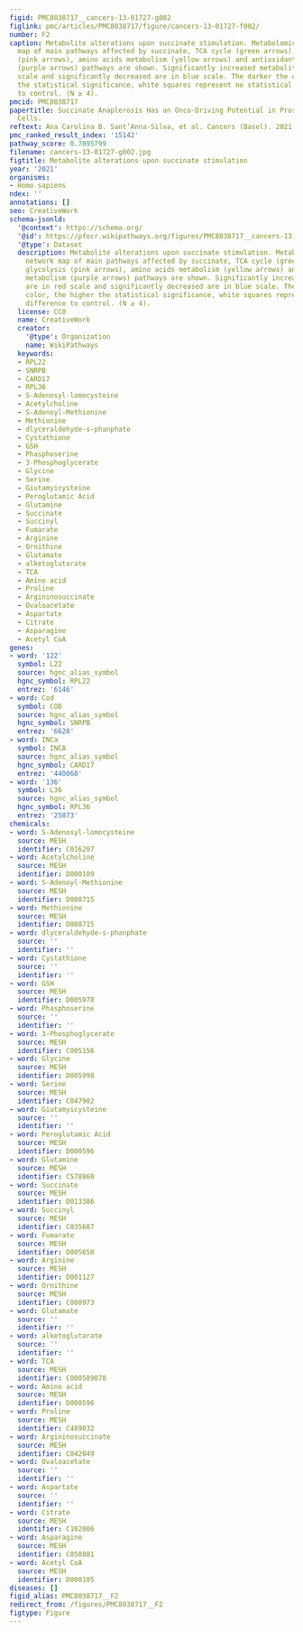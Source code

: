 ```yaml
---
figid: PMC8038717__cancers-13-01727-g002
figlink: pmc/articles/PMC8038717/figure/cancers-13-01727-f002/
number: F2
caption: Metabolite alterations upon succinate stimulation. Metabolomics pathway network
  map of main pathways affected by succinate, TCA cycle (green arrows), glycolysis
  (pink arrows), amino acids metabolism (yellow arrows) and antioxidant metabolism
  (purple arrows) pathways are shown. Significantly increased metabolites are in red
  scale and significantly decreased are in blue scale. The darker the color, the higher
  the statistical significance, white squares represent no statistical difference
  to control. (N ≥ 4).
pmcid: PMC8038717
papertitle: Succinate Anaplerosis Has an Onco-Driving Potential in Prostate Cancer
  Cells.
reftext: Ana Carolina B. Sant’Anna-Silva, et al. Cancers (Basel). 2021 Apr;13(7):1727.
pmc_ranked_result_index: '15142'
pathway_score: 0.7895799
filename: cancers-13-01727-g002.jpg
figtitle: Metabolite alterations upon succinate stimulation
year: '2021'
organisms:
- Homo sapiens
ndex: ''
annotations: []
seo: CreativeWork
schema-jsonld:
  '@context': https://schema.org/
  '@id': https://pfocr.wikipathways.org/figures/PMC8038717__cancers-13-01727-g002.html
  '@type': Dataset
  description: Metabolite alterations upon succinate stimulation. Metabolomics pathway
    network map of main pathways affected by succinate, TCA cycle (green arrows),
    glycolysis (pink arrows), amino acids metabolism (yellow arrows) and antioxidant
    metabolism (purple arrows) pathways are shown. Significantly increased metabolites
    are in red scale and significantly decreased are in blue scale. The darker the
    color, the higher the statistical significance, white squares represent no statistical
    difference to control. (N ≥ 4).
  license: CC0
  name: CreativeWork
  creator:
    '@type': Organization
    name: WikiPathways
  keywords:
  - RPL22
  - SNRPB
  - CARD17
  - RPL36
  - S-Adenosyl-lomocysteine
  - Acetylcholine
  - S-Adenoyl-Methionine
  - Methionine
  - dlyceraldehyde-s-phanphate
  - Cystathione
  - GSH
  - Phasphoserine
  - 3-Phosphoglycerate
  - Glycine
  - Serine
  - Giutamyicysteine
  - Peroglutamic Acid
  - Glutamine
  - Succinate
  - Succinyl
  - Fumarate
  - Arginine
  - Ornithine
  - Glutamate
  - alketoglutarate
  - TCA
  - Amino acid
  - Proline
  - Argininosuccinate
  - Ovaloacetate
  - Aspartate
  - Citrate
  - Asparagine
  - Acetyl CoA
genes:
- word: '122'
  symbol: L22
  source: hgnc_alias_symbol
  hgnc_symbol: RPL22
  entrez: '6146'
- word: Cod
  symbol: COD
  source: hgnc_alias_symbol
  hgnc_symbol: SNRPB
  entrez: '6628'
- word: INCa
  symbol: INCA
  source: hgnc_alias_symbol
  hgnc_symbol: CARD17
  entrez: '440068'
- word: '136'
  symbol: L36
  source: hgnc_alias_symbol
  hgnc_symbol: RPL36
  entrez: '25873'
chemicals:
- word: S-Adenosyl-lomocysteine
  source: MESH
  identifier: C016207
- word: Acetylcholine
  source: MESH
  identifier: D000109
- word: S-Adenoyl-Methionine
  source: MESH
  identifier: D008715
- word: Methionine
  source: MESH
  identifier: D008715
- word: dlyceraldehyde-s-phanphate
  source: ''
  identifier: ''
- word: Cystathione
  source: ''
  identifier: ''
- word: GSH
  source: MESH
  identifier: D005978
- word: Phasphoserine
  source: ''
  identifier: ''
- word: 3-Phosphoglycerate
  source: MESH
  identifier: C005156
- word: Glycine
  source: MESH
  identifier: D005998
- word: Serine
  source: MESH
  identifier: C047902
- word: Giutamyicysteine
  source: ''
  identifier: ''
- word: Peroglutamic Acid
  source: MESH
  identifier: D000596
- word: Glutamine
  source: MESH
  identifier: C578860
- word: Succinate
  source: MESH
  identifier: D013386
- word: Succinyl
  source: MESH
  identifier: C035687
- word: Fumarate
  source: MESH
  identifier: D005650
- word: Arginine
  source: MESH
  identifier: D001127
- word: Ornithine
  source: MESH
  identifier: C008973
- word: Glutamate
  source: ''
  identifier: ''
- word: alketoglutarate
  source: ''
  identifier: ''
- word: TCA
  source: MESH
  identifier: C000589078
- word: Amino acid
  source: MESH
  identifier: D000596
- word: Proline
  source: MESH
  identifier: C489032
- word: Argininosuccinate
  source: MESH
  identifier: C042049
- word: Ovaloacetate
  source: ''
  identifier: ''
- word: Aspartate
  source: ''
  identifier: ''
- word: Citrate
  source: MESH
  identifier: C102006
- word: Asparagine
  source: MESH
  identifier: C050801
- word: Acetyl CoA
  source: MESH
  identifier: D000105
diseases: []
figid_alias: PMC8038717__F2
redirect_from: /figures/PMC8038717__F2
figtype: Figure
---
```

